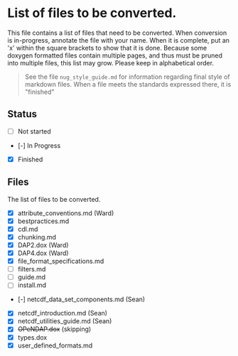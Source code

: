 # List of files to be converted.

This file contains a list of files that need to be converted.  When conversion is in-progress, annotate the file with your name.  When it is complete, put an 'x' within the square brackets to show that it is done.  Because some doxygen formatted files contain multiple pages, and thus must be pruned into multiple files, this list may grow.  Please keep in alphabetical order.

> See the file `nug_style_guide.md` for information regarding final style of markdown files.  When a file meets the standards expressed there, it is "finished"

## Status

* [ ] Not started
* [-] In Progress
* [x] Finished

## Files

The list of files to be converted.

* [x] attribute_conventions.md (Ward)
* [x] bestpractices.md
* [x] cdl.md
* [x] chunking.md
* [x] DAP2.dox (Ward)
* [x] DAP4.dox (Ward)
* [x] file_format_specifications.md
* [ ] filters.md
* [ ] guide.md
* [ ] install.md
* [-] netcdf_data_set_components.md (Sean)
* [x] netcdf_introduction.md (Sean)
* [x] netcdf_utilities_guide.md (Sean)
* [x] ~~OPeNDAP.dox~~ (skipping)
* [x] types.dox
* [x] user_defined_formats.md
